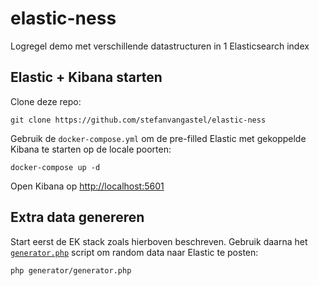 # elastic-ness

Logregel demo met verschillende datastructuren in 1 Elasticsearch index

## Elastic + Kibana starten

Clone deze repo:

```
git clone https://github.com/stefanvangastel/elastic-ness
```

Gebruik de `docker-compose.yml` om de pre-filled Elastic met gekoppelde Kibana te starten op de locale poorten:

```
docker-compose up -d
```

Open Kibana op [http://localhost:5601](http://localhost:5601)

## Extra data genereren

Start eerst de EK stack zoals hierboven beschreven. Gebruik daarna het [`generator.php`](generator/generator.php) script om random data naar Elastic te posten:

```
php generator/generator.php
```
